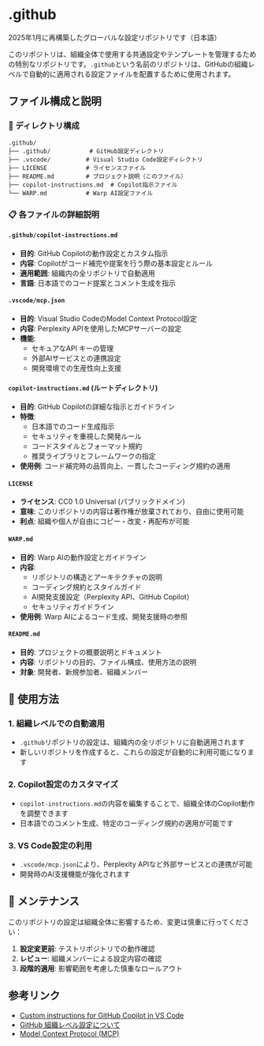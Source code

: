 # .github

2025年1月に再構築したグローバルな設定リポジトリです（日本語）

このリポジトリは、組織全体で使用する共通設定やテンプレートを管理するための特別なリポジトリです。`.github`という名前のリポジトリは、GitHubの組織レベルで自動的に適用される設定ファイルを配置するために使用されます。

## ファイル構成と説明

### 📁 ディレクトリ構成

```
.github/
├── .github/           # GitHub設定ディレクトリ
├── .vscode/          # Visual Studio Code設定ディレクトリ  
├── LICENSE           # ライセンスファイル
├── README.md         # プロジェクト説明（このファイル）
├── copilot-instructions.md  # Copilot指示ファイル
└── WARP.md           # Warp AI設定ファイル
```

### 📋 各ファイルの詳細説明

#### `.github/copilot-instructions.md`
- **目的**: GitHub Copilotの動作設定とカスタム指示
- **内容**: Copilotがコード補完や提案を行う際の基本設定とルール
- **適用範囲**: 組織内の全リポジトリで自動適用
- **言語**: 日本語でのコード提案とコメント生成を指示

#### `.vscode/mcp.json` 
- **目的**: Visual Studio CodeのModel Context Protocol設定
- **内容**: Perplexity APIを使用したMCPサーバーの設定
- **機能**: 
  - セキュアなAPI キーの管理
  - 外部AIサービスとの連携設定
  - 開発環境での生産性向上支援

#### `copilot-instructions.md` (ルートディレクトリ)
- **目的**: GitHub Copilotの詳細な指示とガイドライン
- **特徴**:
  - 日本語でのコード生成指示
  - セキュリティを重視した開発ルール
  - コードスタイルとフォーマット規約
  - 推奨ライブラリとフレームワークの指定
- **使用例**: コード補完時の品質向上、一貫したコーディング規約の適用

#### `LICENSE`
- **ライセンス**: CC0 1.0 Universal (パブリックドメイン)
- **意味**: このリポジトリの内容は著作権が放棄されており、自由に使用可能
- **利点**: 組織や個人が自由にコピー・改変・再配布が可能

#### `WARP.md`
- **目的**: Warp AIの動作設定とガイドライン
- **内容**: 
  - リポジトリの構造とアーキテクチャの説明
  - コーディング規約とスタイルガイド
  - AI開発支援設定（Perplexity API、GitHub Copilot）
  - セキュリティガイドライン
- **使用例**: Warp AIによるコード生成、開発支援時の参照

#### `README.md`
- **目的**: プロジェクトの概要説明とドキュメント
- **内容**: リポジトリの目的、ファイル構成、使用方法の説明
- **対象**: 開発者、新規参加者、組織メンバー

## 🚀 使用方法

### 1. 組織レベルでの自動適用
- `.github`リポジトリの設定は、組織内の全リポジトリに自動適用されます
- 新しいリポジトリを作成すると、これらの設定が自動的に利用可能になります

### 2. Copilot設定のカスタマイズ
- `copilot-instructions.md`の内容を編集することで、組織全体のCopilot動作を調整できます
- 日本語でのコメント生成、特定のコーディング規約の適用が可能です

### 3. VS Code設定の利用
- `.vscode/mcp.json`により、Perplexity APIなど外部サービスとの連携が可能
- 開発時のAI支援機能が強化されます

## 🔧 メンテナンス

このリポジトリの設定は組織全体に影響するため、変更は慎重に行ってください：

1. **設定変更前**: テストリポジトリでの動作確認
2. **レビュー**: 組織メンバーによる設定内容の確認
3. **段階的適用**: 影響範囲を考慮した慎重なロールアウト

## 参考リンク

- [Custom instructions for GitHub Copilot in VS Code](https://code.visualstudio.com/docs/copilot/copilot-customization)
- [GitHub 組織レベル設定について](https://docs.github.com/ja/organizations)
- [Model Context Protocol (MCP)](https://github.com/ppl-ai/modelcontextprotocol/)
